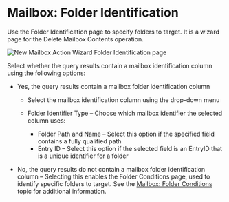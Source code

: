 # Mailbox: Folder Identification

Use the Folder Identification page to specify folders to target. It is a wizard page for the Delete Mailbox Contents operation.

![New Mailbox Action Wizard Folder Identification page](/img/product_docs/accessanalyzer/enterpriseauditor/admin/action/mailbox/folderidentification.png)

Select whether the query results contain a mailbox identification column using the following options:

- Yes, the query results contain a mailbox folder identification column

  - Select the mailbox identification column using the drop-down menu
  - Folder Identifier Type – Choose which mailbox identifier the selected column uses:

    - Folder Path and Name – Select this option if the specified field contains a fully qualified path
    - Entry ID – Select this option if the selected field is an EntryID that is a unique identifier for a folder
- No, the query results do not contain a mailbox folder identification column – Selecting this enables the Folder Conditions page, used to identify specific folders to target. See the [Mailbox: Folder Conditions](/docs/accessanalyzer/enterpriseauditor/admin/action/mailbox/folderconditions.md) topic for additional information.
